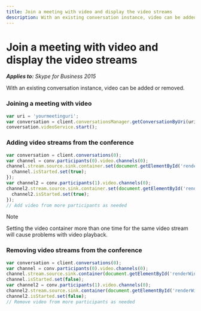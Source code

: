```yaml
---
title: Join a meeting with video and display the video streams
description: With an existing conversation instance, video can be added or removed.
---
```

# Join a meeting with video and display the video streams


 _**Applies to:** Skype for Business 2015_

With an existing conversation instance, video can be added or removed.


### Joining a meeting with video


 
  ```js
  var uri = 'yourmeetinguri';
var conversation = client.conversationsManager.getConversationByUri(uri);
conversation.videoService.start();

  ```


### Adding video streams from the conference


 
  ```js
  var conversation = client.conversations(0);
var channel = conv.participants(0).video.channels(0);
channel.stream.source.sink.container.set(document.getElementById('renderWindow')).then(function () {
    channel.isStarted.set(true);
});
var channel2 = conv.participants(1).video.channels(0);
channel2.stream.source.sink.container.set(document.getElementById('renderWindow2')).then(function () {
    channel2.isStarted.set(true);
});
// Add video from more participants as needed

  ```


> [!NOTE] 
> Setting the video container more than one time for the same video stream will cause problems with video playback.
    

### Removing video streams from the conference


 
  ```js
  var conversation = client.conversations(0);
var channel = conv.participants(0).video.channels(0);
channel.stream.source.sink.container(document.getElementById('renderWindow'));
channel.isStarted.set(false);
var channel2 = conv.participants(1).video.channels(0);
channel2.stream.source.sink.container(document.getElementById('renderWindow2'));
channel2.isStarted.set(false);
// Remove video from more participants as needed

  ```

